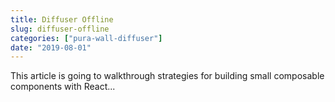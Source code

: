```yaml
---
title: Diffuser Offline
slug: diffuser-offline
categories: ["pura-wall-diffuser"]
date: "2019-08-01"
---
```


This article is going to walkthrough strategies for building small composable components with React...